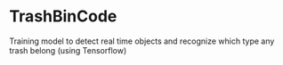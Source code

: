 # TrashBinCode
 Training model to detect real time objects and recognize which type any trash belong (using Tensorflow)

